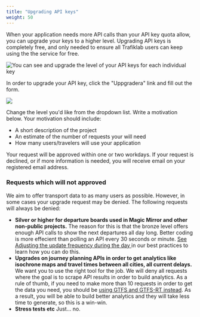 ```yaml
---
title: "Upgrading API keys"
weight: 50
---
```

When your application needs more API calls than your API key quota allow, you can upgrade your keys to a higher level.
Upgrading API keys is completely free, and only needed to ensure all Trafiklab users can keep using the the service for
free.

![You can see and upgrade the level of your API keys for each individual key](../../.gitbook/assets/image%20%288%29.png)

In order to upgrade your API key, click the "Uppgradera" link and fill out the form.

![](../../.gitbook/assets/image%20%283%29.png)

Change the level you'd like from the dropdown list. Write a motivation below. Your motivation should include:

* A short description of the project
* An estimate of the number of requests your will need
* How many users/travelers will use your application

Your request will be approved within one or two workdays. If your request is declined, or if more information is needed,
you will receive email on your registered email address.

### Requests which will not approved

We aim to offer transport data to as many users as possible. However, in some cases your upgrade request may be denied.
The following requests will always be denied:

* **Silver or higher for departure boards used in Magic Mirror and other non-public projects.** The reason for this is
  that the bronze level offers enough API calls to show the next departures all day long. Better coding is more
  effecient than polling an API every 30 seconds or
  minute. [See Adjusting the update frequency during the day ](../../using-trafiklab-data/best-practices/limiting-requests.md#adjusting-the-update-frequency-during-the-day)
  in our best practices to learn how you can do this.
* **Upgrades on journey planning APIs in order to get analytics like isochrone maps and travel times between all cities,
  all current delays.** We want you to use the right tool for the job. We will deny all requests where the goal is to
  scrape API results in order to build analytics. As a rule of thumb, if you need to make more than 10 requests in order
  to get the data you need, you should
  be [using GTFS and GTFS-RT instead](../../public-transport-data/our-data-and-apis/gtfs/). As a result, you will be
  able to build better analytics and they will take less time to generate, so this is a win-win.
* **Stress tests etc** Just... no.
